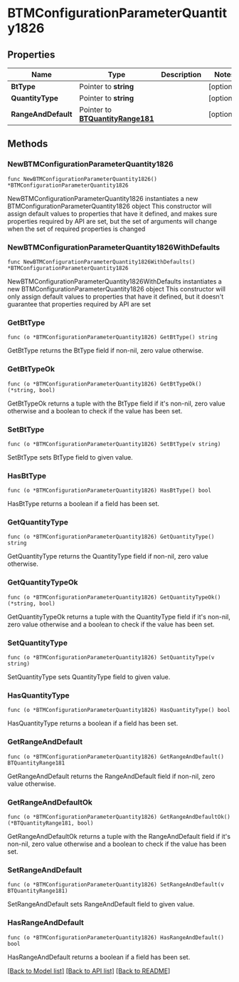 # BTMConfigurationParameterQuantity1826

## Properties

Name | Type | Description | Notes
------------ | ------------- | ------------- | -------------
**BtType** | Pointer to **string** |  | [optional] 
**QuantityType** | Pointer to **string** |  | [optional] 
**RangeAndDefault** | Pointer to [**BTQuantityRange181**](BTQuantityRange181.md) |  | [optional] 

## Methods

### NewBTMConfigurationParameterQuantity1826

`func NewBTMConfigurationParameterQuantity1826() *BTMConfigurationParameterQuantity1826`

NewBTMConfigurationParameterQuantity1826 instantiates a new BTMConfigurationParameterQuantity1826 object
This constructor will assign default values to properties that have it defined,
and makes sure properties required by API are set, but the set of arguments
will change when the set of required properties is changed

### NewBTMConfigurationParameterQuantity1826WithDefaults

`func NewBTMConfigurationParameterQuantity1826WithDefaults() *BTMConfigurationParameterQuantity1826`

NewBTMConfigurationParameterQuantity1826WithDefaults instantiates a new BTMConfigurationParameterQuantity1826 object
This constructor will only assign default values to properties that have it defined,
but it doesn't guarantee that properties required by API are set

### GetBtType

`func (o *BTMConfigurationParameterQuantity1826) GetBtType() string`

GetBtType returns the BtType field if non-nil, zero value otherwise.

### GetBtTypeOk

`func (o *BTMConfigurationParameterQuantity1826) GetBtTypeOk() (*string, bool)`

GetBtTypeOk returns a tuple with the BtType field if it's non-nil, zero value otherwise
and a boolean to check if the value has been set.

### SetBtType

`func (o *BTMConfigurationParameterQuantity1826) SetBtType(v string)`

SetBtType sets BtType field to given value.

### HasBtType

`func (o *BTMConfigurationParameterQuantity1826) HasBtType() bool`

HasBtType returns a boolean if a field has been set.

### GetQuantityType

`func (o *BTMConfigurationParameterQuantity1826) GetQuantityType() string`

GetQuantityType returns the QuantityType field if non-nil, zero value otherwise.

### GetQuantityTypeOk

`func (o *BTMConfigurationParameterQuantity1826) GetQuantityTypeOk() (*string, bool)`

GetQuantityTypeOk returns a tuple with the QuantityType field if it's non-nil, zero value otherwise
and a boolean to check if the value has been set.

### SetQuantityType

`func (o *BTMConfigurationParameterQuantity1826) SetQuantityType(v string)`

SetQuantityType sets QuantityType field to given value.

### HasQuantityType

`func (o *BTMConfigurationParameterQuantity1826) HasQuantityType() bool`

HasQuantityType returns a boolean if a field has been set.

### GetRangeAndDefault

`func (o *BTMConfigurationParameterQuantity1826) GetRangeAndDefault() BTQuantityRange181`

GetRangeAndDefault returns the RangeAndDefault field if non-nil, zero value otherwise.

### GetRangeAndDefaultOk

`func (o *BTMConfigurationParameterQuantity1826) GetRangeAndDefaultOk() (*BTQuantityRange181, bool)`

GetRangeAndDefaultOk returns a tuple with the RangeAndDefault field if it's non-nil, zero value otherwise
and a boolean to check if the value has been set.

### SetRangeAndDefault

`func (o *BTMConfigurationParameterQuantity1826) SetRangeAndDefault(v BTQuantityRange181)`

SetRangeAndDefault sets RangeAndDefault field to given value.

### HasRangeAndDefault

`func (o *BTMConfigurationParameterQuantity1826) HasRangeAndDefault() bool`

HasRangeAndDefault returns a boolean if a field has been set.


[[Back to Model list]](../README.md#documentation-for-models) [[Back to API list]](../README.md#documentation-for-api-endpoints) [[Back to README]](../README.md)


